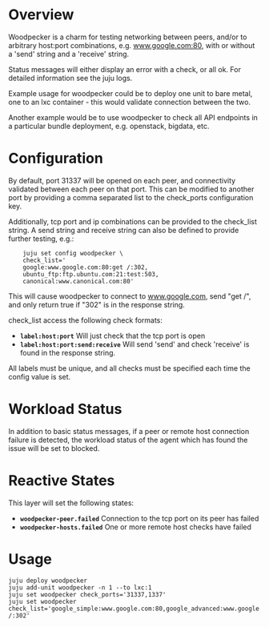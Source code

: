 # Overview

Woodpecker is a charm for testing networking between peers, and/or 
to arbitrary host:port combinations, e.g. www.google.com:80, with or
without a 'send' string and a 'receive' string.

Status messages will either display an error with a check, or all ok.
For detailed information see the juju logs.

Example usage for woodpecker could be to deploy one unit to bare metal,
one to an lxc container - this would validate connection between the two.

Another example would be to use woodpecker to check all API endpoints 
in a particular bundle deployment, e.g. openstack, bigdata, etc.

# Configuration

By default, port 31337 will be opened on each peer, and connectivity
validated between each peer on that port.
This can be modified to another port by providing a comma separated list
to the check_ports configuration key. 

Additionally, tcp port and ip combinations can be provided to the check_list
string. A send string and receive string can also be defined to provide further
testing, e.g.:

        juju set config woodpecker \
        check_list='
        google:www.google.com:80:get /:302,
        ubuntu_ftp:ftp.ubuntu.com:21:test:503,
        canonical:www.canonical.com:80'

This will cause woodpecker to connect to www.google.com, send "get /", and
only return true if "302" is in the response string. 

check_list access the following check formats:

* **`label:host:port`** Will just check that the tcp port is open
* **`label:host:port:send:receive`** Will send 'send' and check 'receive' 
is found in the response string.

All labels must be unique, and all checks must be specified each time 
the config value is set.


# Workload Status

In addition to basic status messages, if a peer or remote host connection
failure is detected, the workload status of the agent which has found the 
issue will be set to blocked. 


# Reactive States

This layer will set the following states:

* **`woodpecker-peer.failed`** Connection to the tcp port on its peer has failed
* **`woodpecker-hosts.failed`** One or more remote host checks have failed


# Usage

```
juju deploy woodpecker 
juju add-unit woodpecker -n 1 --to lxc:1
juju set woodpecker check_ports='31337,1337'
juju set woodpecker check_list='google_simple:www.google.com:80,google_advanced:www.google.com:80:GET /:302'
```
